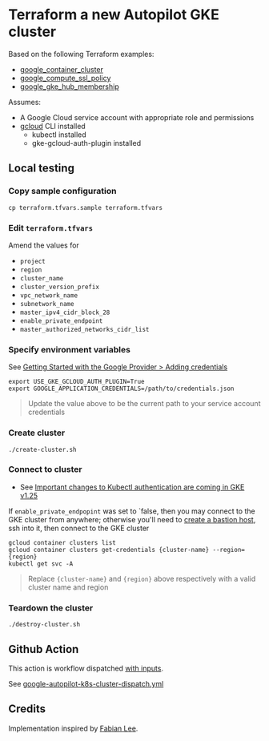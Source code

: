 # Terraform a new Autopilot GKE cluster

Based on the following Terraform examples:

* [google_container_cluster](https://registry.terraform.io/providers/hashicorp/google/latest/docs/resources/container_cluster)
* [google_compute_ssl_policy](https://registry.terraform.io/providers/hashicorp/google/latest/docs/resources/compute_ssl_policy)
* [google_gke_hub_membership](https://registry.terraform.io/providers/hashicorp/google/latest/docs/resources/gke_hub_membership)


Assumes:

* A Google Cloud service account with appropriate role and permissions
* [gcloud](https://cloud.google.com/sdk/docs/install) CLI installed
  * kubectl installed
  * gke-gcloud-auth-plugin installed


## Local testing

### Copy sample configuration

```
cp terraform.tfvars.sample terraform.tfvars
```

### Edit `terraform.tfvars`

Amend the values for

* `project`
* `region`
* `cluster_name`
* `cluster_version_prefix`
* `vpc_network_name`
* `subnetwork_name`
* `master_ipv4_cidr_block_28`
* `enable_private_endpoint`
* `master_authorized_networks_cidr_list`


### Specify environment variables

See [Getting Started with the Google Provider > Adding credentials](https://registry.terraform.io/providers/hashicorp/google/latest/docs/guides/getting_started#adding-credentials)

```
export USE_GKE_GCLOUD_AUTH_PLUGIN=True
export GOOGLE_APPLICATION_CREDENTIALS=/path/to/credentials.json
```
> Update the value above to be the current path to your service account credentials

### Create cluster

```
./create-cluster.sh
```

### Connect to cluster

* See [Important changes to Kubectl authentication are coming in GKE v1.25](https://cloud.google.com/blog/products/containers-kubernetes/kubectl-auth-changes-in-gke)

If `enable_private_endpopint` was set to `false, then you may connect to the GKE cluster from anywhere; otherwise you'll need to [create a bastion host](../../bastion/README.md), ssh into it, then connect to the GKE cluster

```
gcloud container clusters list
gcloud container clusters get-credentials {cluster-name} --region={region}
kubectl get svc -A
```
> Replace `{cluster-name}` and `{region}` above respectively with a valid cluster name and region

### Teardown the cluster

```
./destroy-cluster.sh
```


## Github Action

This action is workflow dispatched [with inputs](https://docs.github.com/en/actions/using-workflows/workflow-syntax-for-github-actions#onworkflow_dispatchinputs).

See [google-autopilot-k8s-cluster-dispatch.yml](../../../.github/workflows/google-autopilot-k8s-cluster-dispatch.yml)



## Credits

Implementation inspired by [Fabian Lee](https://github.com/fabianlee/gcp-gke-clusters-ingress).

